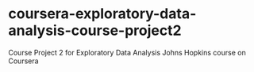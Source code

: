 # coursera-exploratory-data-analysis-course-project2
Course Project 2 for Exploratory Data Analysis Johns Hopkins course on Coursera